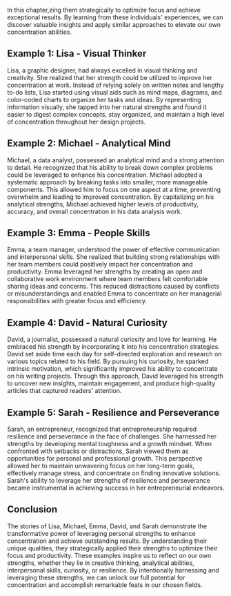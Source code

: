 
In this chapter,zing them strategically to optimize focus and achieve exceptional results. By learning from these individuals' experiences, we can discover valuable insights and apply similar approaches to elevate our own concentration abilities.

**Example 1: Lisa - Visual Thinker**
------------------------------------

Lisa, a graphic designer, had always excelled in visual thinking and creativity. She realized that her strength could be utilized to improve her concentration at work. Instead of relying solely on written notes and lengthy to-do lists, Lisa started using visual aids such as mind maps, diagrams, and color-coded charts to organize her tasks and ideas. By representing information visually, she tapped into her natural strengths and found it easier to digest complex concepts, stay organized, and maintain a high level of concentration throughout her design projects.

**Example 2: Michael - Analytical Mind**
----------------------------------------

Michael, a data analyst, possessed an analytical mind and a strong attention to detail. He recognized that his ability to break down complex problems could be leveraged to enhance his concentration. Michael adopted a systematic approach by breaking tasks into smaller, more manageable components. This allowed him to focus on one aspect at a time, preventing overwhelm and leading to improved concentration. By capitalizing on his analytical strengths, Michael achieved higher levels of productivity, accuracy, and overall concentration in his data analysis work.

**Example 3: Emma - People Skills**
-----------------------------------

Emma, a team manager, understood the power of effective communication and interpersonal skills. She realized that building strong relationships with her team members could positively impact her concentration and productivity. Emma leveraged her strengths by creating an open and collaborative work environment where team members felt comfortable sharing ideas and concerns. This reduced distractions caused by conflicts or misunderstandings and enabled Emma to concentrate on her managerial responsibilities with greater focus and efficiency.

**Example 4: David - Natural Curiosity**
----------------------------------------

David, a journalist, possessed a natural curiosity and love for learning. He embraced his strength by incorporating it into his concentration strategies. David set aside time each day for self-directed exploration and research on various topics related to his field. By pursuing his curiosity, he sparked intrinsic motivation, which significantly improved his ability to concentrate on his writing projects. Through this approach, David leveraged his strength to uncover new insights, maintain engagement, and produce high-quality articles that captured readers' attention.

**Example 5: Sarah - Resilience and Perseverance**
--------------------------------------------------

Sarah, an entrepreneur, recognized that entrepreneurship required resilience and perseverance in the face of challenges. She harnessed her strengths by developing mental toughness and a growth mindset. When confronted with setbacks or distractions, Sarah viewed them as opportunities for personal and professional growth. This perspective allowed her to maintain unwavering focus on her long-term goals, effectively manage stress, and concentrate on finding innovative solutions. Sarah's ability to leverage her strengths of resilience and perseverance became instrumental in achieving success in her entrepreneurial endeavors.

Conclusion
----------

The stories of Lisa, Michael, Emma, David, and Sarah demonstrate the transformative power of leveraging personal strengths to enhance concentration and achieve outstanding results. By understanding their unique qualities, they strategically applied their strengths to optimize their focus and productivity. These examples inspire us to reflect on our own strengths, whether they lie in creative thinking, analytical abilities, interpersonal skills, curiosity, or resilience. By intentionally harnessing and leveraging these strengths, we can unlock our full potential for concentration and accomplish remarkable feats in our chosen fields.

